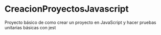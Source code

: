 # CreacionProyectosJavascript
Proyecto básico de como crear un proyecto en JavaScript y hacer pruebas unitarias básicas con jest
